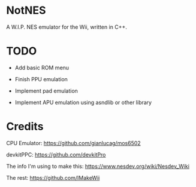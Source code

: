 # NotNES
A W.I.P. NES emulator for the Wii, written in C++.

# TODO
- Add basic ROM menu

- Finish PPU emulation

- Implement pad emulation

- Implement APU emulation using asndlib or other library

# Credits
CPU Emulator: https://github.com/gianlucag/mos6502

devkitPPC: https://github.com/devkitPro

The info I'm using to make this: https://www.nesdev.org/wiki/Nesdev_Wiki

The rest: https://github.com/IMakeWii
